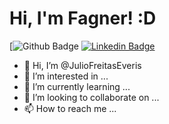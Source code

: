 # Hi, I'm Fagner! :D

[![Github Badge](https://github.com/JulioFreitasEveris)
[![Linkedin Badge](https://www.linkedin.com/feed/?trk=homepage-basic_signin-form_submit)](https://www.linkedin.com/in/fagnerpsantos/)




- 👋 Hi, I’m @JulioFreitasEveris
- 👀 I’m interested in ...
- 🌱 I’m currently learning ...
- 💞️ I’m looking to collaborate on ...
- 📫 How to reach me ...

<!---
JulioFreitasEveris/JulioFreitasEveris is a ✨ special ✨ repository because its `README.md` (this file) appears on your GitHub profile.
You can click the Preview link to take a look at your changes.
--->
